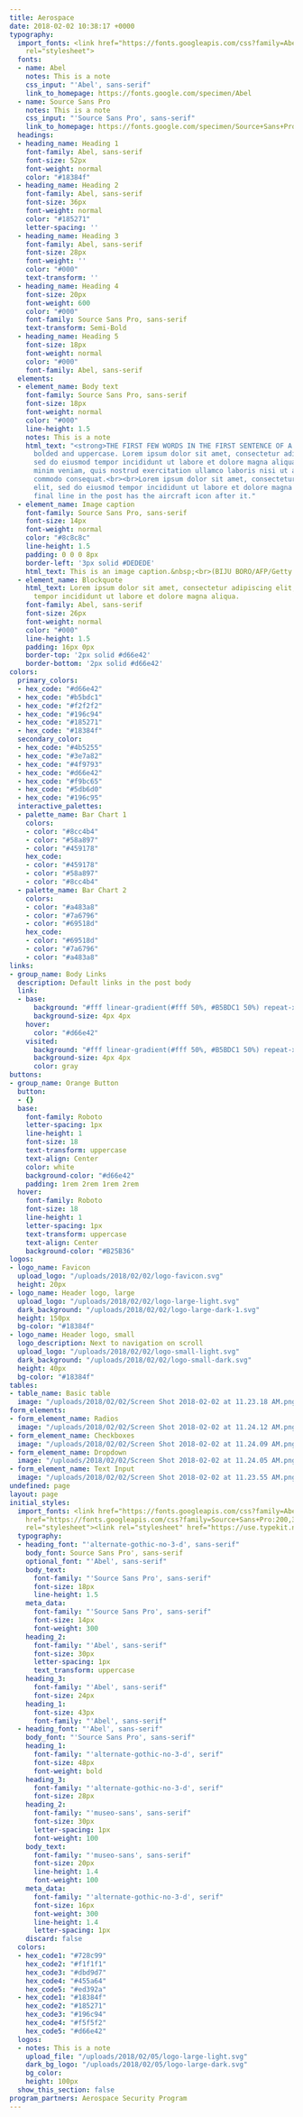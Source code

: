 ```yaml
---
title: Aerospace
date: 2018-02-02 10:38:17 +0000
typography:
  import_fonts: <link href="https://fonts.googleapis.com/css?family=Abel|Source+Sans+Pro:300,400,600"
    rel="stylesheet">
  fonts:
  - name: Abel
    notes: This is a note
    css_input: "'Abel', sans-serif"
    link_to_homepage: https://fonts.google.com/specimen/Abel
  - name: Source Sans Pro
    notes: This is a note
    css_input: "'Source Sans Pro', sans-serif"
    link_to_homepage: https://fonts.google.com/specimen/Source+Sans+Pro
  headings:
  - heading_name: Heading 1
    font-family: Abel, sans-serif
    font-size: 52px
    font-weight: normal
    color: "#18384f"
  - heading_name: Heading 2
    font-family: Abel, sans-serif
    font-size: 36px
    font-weight: normal
    color: "#185271"
    letter-spacing: ''
  - heading_name: Heading 3
    font-family: Abel, sans-serif
    font-size: 28px
    font-weight: ''
    color: "#000"
    text-transform: ''
  - heading_name: Heading 4
    font-size: 20px
    font-weight: 600
    color: "#000"
    font-family: Source Sans Pro, sans-serif
    text-transform: Semi-Bold
  - heading_name: Heading 5
    font-size: 18px
    font-weight: normal
    color: "#000"
    font-family: Abel, sans-serif
  elements:
  - element_name: Body text
    font-family: Source Sans Pro, sans-serif
    font-size: 18px
    font-weight: normal
    color: "#000"
    line-height: 1.5
    notes: This is a note
    html_text: "<strong>THE FIRST FEW WORDS IN THE FIRST SENTENCE OF A POST</strong>&nbsp;are
      bolded and uppercase. Lorem ipsum dolor sit amet, consectetur adipiscing elit,
      sed do eiusmod tempor incididunt ut labore et dolore magna aliqua. Ut enim ad
      minim veniam, quis nostrud exercitation ullamco laboris nisi ut aliquip ex ea
      commodo consequat.<br><br>Lorem ipsum dolor sit amet, consectetur adipiscing
      elit, sed do eiusmod tempor incididunt ut labore et dolore magna aliqua. The
      final line in the post has the aircraft icon after it."
  - element_name: Image caption
    font-family: Source Sans Pro, sans-serif
    font-size: 14px
    font-weight: normal
    color: "#8c8c8c"
    line-height: 1.5
    padding: 0 0 0 8px
    border-left: '3px solid #DEDEDE'
    html_text: This is an image caption.&nbsp;<br>(BIJU BORO/AFP/Getty Images)
  - element_name: Blockquote
    html_text: Lorem ipsum dolor sit amet, consectetur adipiscing elit, sed do eiusmod
      tempor incididunt ut labore et dolore magna aliqua.
    font-family: Abel, sans-serif
    font-size: 26px
    font-weight: normal
    color: "#000"
    line-height: 1.5
    padding: 16px 0px
    border-top: '2px solid #d66e42'
    border-bottom: '2px solid #d66e42'
colors:
  primary_colors:
  - hex_code: "#d66e42"
  - hex_code: "#b5bdc1"
  - hex_code: "#f2f2f2"
  - hex_code: "#196c94"
  - hex_code: "#185271"
  - hex_code: "#18384f"
  secondary_color:
  - hex_code: "#4b5255"
  - hex_code: "#3e7a82"
  - hex_code: "#4f9793"
  - hex_code: "#d66e42"
  - hex_code: "#f9bc65"
  - hex_code: "#5db6d0"
  - hex_code: "#196c95"
  interactive_palettes:
  - palette_name: Bar Chart 1
    colors:
    - color: "#8cc4b4"
    - color: "#58a897"
    - color: "#459178"
    hex_code:
    - color: "#459178"
    - color: "#58a897"
    - color: "#8cc4b4"
  - palette_name: Bar Chart 2
    colors:
    - color: "#a483a8"
    - color: "#7a6796"
    - color: "#69518d"
    hex_code:
    - color: "#69518d"
    - color: "#7a6796"
    - color: "#a483a8"
links:
- group_name: Body Links
  description: Default links in the post body
  link:
  - base:
      background: "#fff linear-gradient(#fff 50%, #B5BDC1 50%) repeat-x 0 100%"
      background-size: 4px 4px
    hover:
      color: "#d66e42"
    visited:
      background: "#fff linear-gradient(#fff 50%, #B5BDC1 50%) repeat-x 0 100%"
      background-size: 4px 4px
      color: gray
buttons:
- group_name: Orange Button
  button:
  - {}
  base:
    font-family: Roboto
    letter-spacing: 1px
    line-height: 1
    font-size: 18
    text-transform: uppercase
    text-align: Center
    color: white
    background-color: "#d66e42"
    padding: 1rem 2rem 1rem 2rem
  hover:
    font-family: Roboto
    font-size: 18
    line-height: 1
    letter-spacing: 1px
    text-transform: uppercase
    text-align: Center
    background-color: "#B25B36"
logos:
- logo_name: Favicon
  upload_logo: "/uploads/2018/02/02/logo-favicon.svg"
  height: 20px
- logo_name: Header logo, large
  upload_logo: "/uploads/2018/02/02/logo-large-light.svg"
  dark_background: "/uploads/2018/02/02/logo-large-dark-1.svg"
  height: 150px
  bg-color: "#18384f"
- logo_name: Header logo, small
  logo_description: Next to navigation on scroll
  upload_logo: "/uploads/2018/02/02/logo-small-light.svg"
  dark_background: "/uploads/2018/02/02/logo-small-dark.svg"
  height: 40px
  bg-color: "#18384f"
tables:
- table_name: Basic table
  image: "/uploads/2018/02/02/Screen Shot 2018-02-02 at 11.23.18 AM.png"
form_elements:
- form_element_name: Radios
  image: "/uploads/2018/02/02/Screen Shot 2018-02-02 at 11.24.12 AM.png"
- form_element_name: Checkboxes
  image: "/uploads/2018/02/02/Screen Shot 2018-02-02 at 11.24.09 AM.png"
- form_element_name: Dropdown
  image: "/uploads/2018/02/02/Screen Shot 2018-02-02 at 11.24.05 AM.png"
- form_element_name: Text Input
  image: "/uploads/2018/02/02/Screen Shot 2018-02-02 at 11.23.55 AM.png"
undefined: page
layout: page
initial_styles:
  import_fonts: <link href="https://fonts.googleapis.com/css?family=Abel" rel="stylesheet"><link
    href="https://fonts.googleapis.com/css?family=Source+Sans+Pro:200,300,400,600,700"
    rel="stylesheet"><link rel="stylesheet" href="https://use.typekit.net/ith5zhm.css">
  typography:
  - heading_font: "'alternate-gothic-no-3-d', sans-serif"
    body_font: Source Sans Pro', sans-serif
    optional_font: "'Abel', sans-serif"
    body_text:
      font-family: "'Source Sans Pro', sans-serif"
      font-size: 18px
      line-height: 1.5
    meta_data:
      font-family: "'Source Sans Pro', sans-serif"
      font-size: 14px
      font-weight: 300
    heading_2:
      font-family: "'Abel', sans-serif"
      font-size: 30px
      letter-spacing: 1px
      text_transform: uppercase
    heading_3:
      font-family: "'Abel', sans-serif"
      font-size: 24px
    heading_1:
      font-size: 43px
      font-family: "'Abel', sans-serif"
  - heading_font: "'Abel', sans-serif"
    body_font: "'Source Sans Pro', sans-serif"
    heading_1:
      font-family: "'alternate-gothic-no-3-d', serif"
      font-size: 48px
      font-weight: bold
    heading_3:
      font-family: "'alternate-gothic-no-3-d', serif"
      font-size: 28px
    heading_2:
      font-family: "'museo-sans', sans-serif"
      font-size: 30px
      letter-spacing: 1px
      font-weight: 100
    body_text:
      font-family: "'museo-sans', sans-serif"
      font-size: 20px
      line-height: 1.4
      font-weight: 100
    meta_data:
      font-family: "'alternate-gothic-no-3-d', serif"
      font-size: 16px
      font-weight: 300
      line-height: 1.4
      letter-spacing: 1px
    discard: false
  colors:
  - hex_code1: "#728c99"
    hex_code2: "#f1f1f1"
    hex_code3: "#dbd9d7"
    hex_code4: "#455a64"
    hex_code5: "#ed392a"
  - hex_code1: "#18384f"
    hex_code2: "#185271"
    hex_code3: "#196c94"
    hex_code4: "#f5f5f2"
    hex_code5: "#d66e42"
  logos:
  - notes: This is a note
    upload_file: "/uploads/2018/02/05/logo-large-light.svg"
    dark_bg_logo: "/uploads/2018/02/05/logo-large-dark.svg"
    bg_color: 
    height: 100px
  show_this_section: false
program_partners: Aerospace Security Program
---
```

